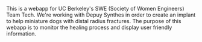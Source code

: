 This is a webapp for UC Berkeley's SWE (Society of Women Engineers) Team Tech. We're working with Depuy Synthes in order to create an implant to help miniature dogs with distal radius fractures. The purpose of this webapp is to monitor the healing process and display user friendly information.
